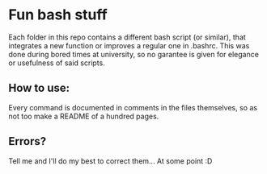 # Fun bash stuff

Each folder in this repo contains a different bash script (or similar), that integrates a new function or improves a regular one in .bashrc.
This was done during bored times at university, so no garantee is given for elegance or usefulness of said scripts.

## How to use:

Every command is documented in comments in the files themselves, so as not too make a README of a hundred pages.

## Errors?

Tell me and I'll do my best to correct them... At some point :D
